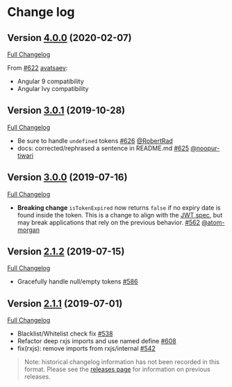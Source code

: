 # Change log

## Version [4.0.0](https://github.com/auth0/angular2-jwt/tags/v4.0.0) (2020-02-07)

[Full Changelog](https://github.com/auth0/angular2-jwt/compare/3.0.1..4.0.0)

From [\#622](https://github.com/auth0/angular2-jwt/pull/622) [avatsaev](https://github.com/avatsaev):

- Angular 9 compatibility
- Angular Ivy compatibility

## Version [3.0.1](https://github.com/auth0/angular2-jwt/tags/v3.0.1) (2019-10-28)

[Full Changelog](https://github.com/auth0/angular2-jwt/compare/3.0.0..3.0.1)

- Be sure to handle `undefined` tokens [\#626](https://github.com/auth0/angular2-jwt/pull/626) [@RobertRad](https://github.com/RobertRad)
- docs: corrected/rephrased a sentence in README.md [\#625](https://github.com/auth0/angular2-jwt/pull/625) [@noopur-tiwari](https://github.com/noopur-tiwari)

## Version [3.0.0](https://github.com/auth0/angular2-jwt/releases/tag/3.0.0) (2019-07-16)

[Full Changelog](https://github.com/auth0/angular2-jwt/compare/2.1.2..3.0.0)

- **Breaking change** `isTokenExpired` now returns `false` if no expiry date is found inside the token. This is a change to align with the [JWT spec](https://tools.ietf.org/html/rfc7519#section-4.1.4), but may break applications that rely on the previous behavior. [#562](https://github.com/auth0/angular2-jwt/pull/562) [@atom-morgan](https://github.com/atom-morgan)

## Version [2.1.2](https://github.com/auth0/angular2-jwt/releases/tag/2.1.2) (2019-07-15)

[Full Changelog](https://github.com/auth0/angular2-jwt/compare/2.1.1..2.1.2)

- Gracefully handle null/empty tokens [#586](https://github.com/auth0/angular2-jwt/pull/586)

## Version [2.1.1](https://github.com/auth0/angular2-jwt/releases/tag/2.1.1) (2019-07-01)

[Full Changelog](https://github.com/auth0/angular2-jwt/compare/2.1.0...2.1.1)

- Blacklist/Whitelist check fix [#538](https://github.com/auth0/angular2-jwt/pull/538)
- Refactor deep rxjs imports and use named define [#608](https://github.com/auth0/angular2-jwt/pull/608)
- fix(rxjs): remove imports from rxjs/internal [#542](https://github.com/auth0/angular2-jwt/pull/542)

> Note: historical changelog information has not been recorded in this format. Please see the [releases page](https://github.com/auth0/angular2-jwt/releases) for information on previous releases.
